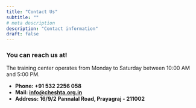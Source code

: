```yaml
---
title: "Contact Us"
subtitle: ""
# meta description
description: "Contact information"
draft: false
---
```



### You can reach us at!
The training center operates from Monday to Saturday between 10:00 AM and 5:00 PM.

* **Phone: +91 532 2256 058**
* **Mail: info@cheshta.org.in**
* **Address: 16/9/2 Pannalal Road, Prayagraj - 211002**
